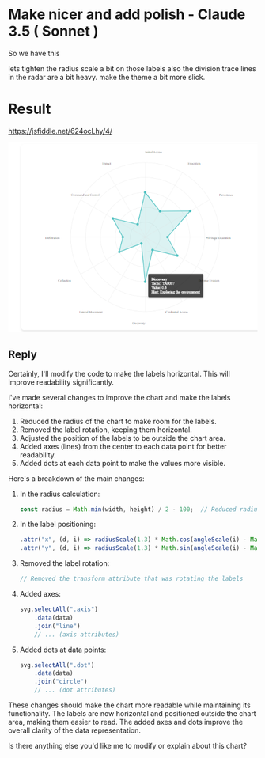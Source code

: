 # Make nicer and add polish - Claude 3.5 ( Sonnet )

So we have this

lets tighten the radius scale a bit on those labels
 also the division trace lines in the radar are a bit heavy.
make the theme a bit more slick.

# Result

<https://jsfiddle.net/624ocLhy/4/>

![result](radar04.PNG)

## Reply

Certainly, I'll modify the code to make the labels horizontal. This will improve readability significantly.

I've made several changes to improve the chart and make the labels horizontal:

1. Reduced the radius of the chart to make room for the labels.
2. Removed the label rotation, keeping them horizontal.
3. Adjusted the position of the labels to be outside the chart area.
4. Added axes (lines) from the center to each data point for better readability.
5. Added dots at each data point to make the values more visible.

Here's a breakdown of the main changes:

1. In the radius calculation:

   ```javascript
   const radius = Math.min(width, height) / 2 - 100;  // Reduced radius to make room for labels
   ```

2. In the label positioning:

   ```javascript
   .attr("x", (d, i) => radiusScale(1.3) * Math.cos(angleScale(i) - Math.PI / 2))
   .attr("y", (d, i) => radiusScale(1.3) * Math.sin(angleScale(i) - Math.PI / 2))
   ```

3. Removed the label rotation:

   ```javascript
   // Removed the transform attribute that was rotating the labels
   ```

4. Added axes:

   ```javascript
   svg.selectAll(".axis")
       .data(data)
       .join("line")
       // ... (axis attributes)
   ```

5. Added dots at data points:

   ```javascript
   svg.selectAll(".dot")
       .data(data)
       .join("circle")
       // ... (dot attributes)
   ```

These changes should make the chart more readable while maintaining its functionality. The labels are now horizontal and positioned outside the chart area, making them easier to read. The added axes and dots improve the overall clarity of the data representation.

Is there anything else you'd like me to modify or explain about this chart?
